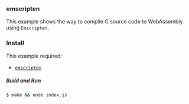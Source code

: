 ### emscripten

This example shows the way to compile C source code to WebAssembly using `Emscripten`.

### Install

This example required:

* [`emscripten`](http://kripken.github.io/emscripten-site/docs/getting_started/downloads.html)

##### Build and Run

```sh
$ make && node index.js
```